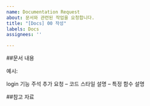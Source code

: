 ```yaml
---
name: Documentation Request
about: 문서와 관련된 작업을 요청합니다.
title: "[Docs] 00 작성"
labels: Docs
assignees: ''

---
```


##문서 내용

예시:

login 기능 주석 추가 요청
– 코드 스타일 설명
– 특정 함수 설명

##참고 자료
